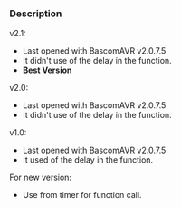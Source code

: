 ### Description

v2.1:
- Last opened with BascomAVR v2.0.7.5
- It didn't use of the delay in the function.
- **Best Version**

v2.0:
- Last opened with BascomAVR v2.0.7.5
- It didn't use of the delay in the function.

v1.0:
- Last opened with BascomAVR v2.0.7.5
- It used of the delay in the function.

For new version:
- Use from timer for function call.
